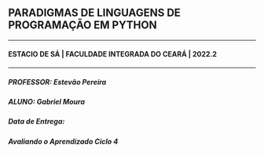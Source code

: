 ## PARADIGMAS DE LINGUAGENS DE PROGRAMAÇÃO EM PYTHON
---
#### ESTACIO DE SÁ | FACULDADE INTEGRADA DO CEARÁ | 2022.2
---
##### PROFESSOR: Estevão Pereira
##### ALUNO: Gabriel Moura
##### Data de Entrega: 
##### Avaliando o Aprendizado Ciclo 4
